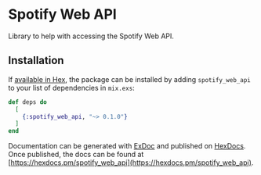 # Spotify Web API

Library to help with accessing the Spotify Web API.

## Installation

If [available in Hex](https://hex.pm/docs/publish), the package can be installed
by adding `spotify_web_api` to your list of dependencies in `mix.exs`:

```elixir
def deps do
  [
    {:spotify_web_api, "~> 0.1.0"}
  ]
end
```

Documentation can be generated with [ExDoc](https://github.com/elixir-lang/ex_doc)
and published on [HexDocs](https://hexdocs.pm). Once published, the docs can
be found at [https://hexdocs.pm/spotify_web_api](https://hexdocs.pm/spotify_web_api).

